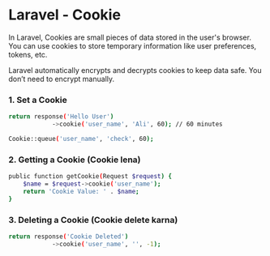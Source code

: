 

# Laravel - Cookie
In Laravel, Cookies are small pieces of data stored in the user's browser. You can use cookies to store temporary information like user preferences, tokens, etc.

Laravel automatically encrypts and decrypts cookies to keep data safe. You don’t need to encrypt manually.

### 1. Set a Cookie
```bash
return response('Hello User')
            ->cookie('user_name', 'Ali', 60); // 60 minutes

Cookie::queue('user_name', 'check', 60);

```

### 2. Getting a Cookie (Cookie lena)
```bash
public function getCookie(Request $request) {
    $name = $request->cookie('user_name');
    return 'Cookie Value: ' . $name;
}

```

### 3. Deleting a Cookie (Cookie delete karna)
```bash
return response('Cookie Deleted')
            ->cookie('user_name', '', -1);
```